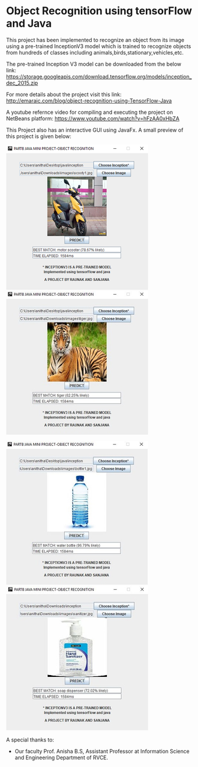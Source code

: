 # Object Recognition using tensorFlow and Java

This project has been implemented to recognize an object from its image using a pre-trained InceptionV3 model which 
is trained to recognize objects from hundreds of classes including animals,birds,stationary,vehicles,etc.

The pre-trained Inception V3 model can be downloaded from the below link: https://storage.googleapis.com/download.tensorflow.org/models/inception_dec_2015.zip

For more details about the project visit this link:
http://emaraic.com/blog/object-recognition-using-TensorFlow-Java

A youtube refernce video for compiling and executing the project on NetBeans platform:
https://www.youtube.com/watch?v=hFzAA0xHbZA

This Project also has an interactive GUI using JavaFx. A small preview of this project is given below:

![Alt text](p1.PNG?raw=true "Title")     ![Alt text](p2.JPG?raw=true "Title")
 
![Alt text](p3.JPG?raw=true "Title")     ![Alt text](p4.JPG?raw=true "Title")


A special thanks to:
- Our faculty Prof. Anisha B.S, Assistant Professor at Information Science and Engineering Department of RVCE.



